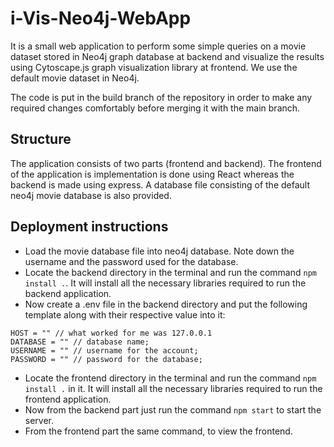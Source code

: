 # i-Vis-Neo4j-WebApp

It is a small web application to perform some simple queries on a movie dataset stored in Neo4j graph database at backend and visualize the results using Cytoscape.js graph visualization library at frontend. We use the default movie dataset in Neo4j.

The code is put in the build branch of the repository in order to make any required changes comfortably before merging it with the main branch.

## Structure

The application consists of two parts (frontend and backend). The frontend of the application is implementation is done using React whereas the backend is made using express. A database file consisting of the default neo4j movie database is also provided.

## Deployment instructions

- Load the movie database file into neo4j database. Note down the username and the password used for the database.
- Locate the backend directory in the terminal and run the command `npm install .`. It will install all the necessary libraries required to run the backend application.
- Now create a .env file in the backend directory and put the following template along with their respective value into it:

```
HOST = "" // what worked for me was 127.0.0.1
DATABASE = "" // database name;
USERNAME = "" // username for the account;
PASSWORD = "" // password for the database;
```

- Locate the frontend directory in the terminal and run the command `npm install .` in it. It will install all the necessary libraries required to run the frontend application.
- Now from the backend part just run the command `npm start` to start the server.
- From the frontend part the same command, to view the frontend.
